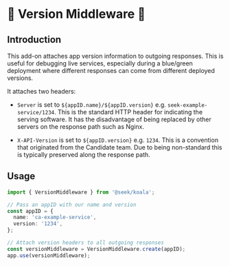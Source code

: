 # 🐨 Version Middleware 🐨

## Introduction

This add-on attaches app version information to outgoing responses.
This is useful for debugging live services, especially during a blue/green deployment where different responses can come from different deployed versions.

It attaches two headers:

- `Server` is set to `${appID.name}/${appID.version}` e.g. `seek-example-service/1234`.
  This is the standard HTTP header for indicating the serving software.
  It has the disadvantage of being replaced by other servers on the response path such as Nginx.

- `X-API-Version` is set to `${appID.version}` e.g. `1234`.
  This is a convention that originated from the Candidate team.
  Due to being non-standard this is typically preserved along the response path.

## Usage

```typescript
import { VersionMiddleware } from '@seek/koala';

// Pass an appID with our name and version
const appID = {
  name: 'ca-example-service',
  version: '1234',
};

// Attach version headers to all outgoing responses
const versionMiddleware = VersionMiddleware.create(appID);
app.use(versionMiddleware);
```

